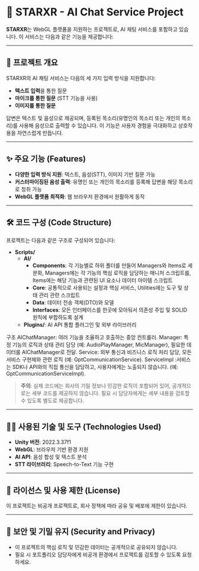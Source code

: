 # 🌟 STARXR - AI Chat Service Project

**STARXR**는 WebGL 플랫폼을 지원하는 프로젝트로, AI 채팅 서비스를 포함하고 있습니다. 이 서비스는 다음과 같은 기능을 제공합니다:

---

## 📝 프로젝트 개요
STARXR의 AI 채팅 서비스는 다음의 세 가지 입력 방식을 지원합니다:
- **텍스트 입력**을 통한 질문
- **마이크를 통한 질문** (STT 기능을 사용)
- **이미지를 통한 질문**

답변은 텍스트 및 음성으로 제공되며, 등록된 목소리(유명인의 목소리 또는 개인의 목소리)를 사용해 음성으로 출력할 수 있습니다. 이 기능은 사용자 경험을 극대화하고 상호작용을 자연스럽게 만듭니다.

---

## ✨ 주요 기능 (Features)
- **다양한 입력 방식 지원**: 텍스트, 음성(STT), 이미지 기반 질문 가능
- **커스터마이징된 음성 출력**: 유명인 또는 개인의 목소리를 등록해 답변을 해당 목소리로 청취 가능
- **WebGL 플랫폼 최적화**: 웹 브라우저 환경에서 원활하게 동작

---

## 🛠️ 코드 구성 (Code Structure)
프로젝트는 다음과 같은 구조로 구성되어 있습니다:
- **Scripts/**
  - **AI/**  
    - **Components**: 각 기능별로 하위 폴더를 만들어 Managers와 Items로 세분화, Managers에는 각 기능의 핵심 로직을 담당하는 매니저 스크립트를, Items에는 해당 기능과 관련된 UI 요소나 데이터 아이템 스크립트
    - **Core**: 공통적으로 사용되는 설정과 핵심 서비스, Utilities에는 도구 및 상태 관리 관련 스크립트
    - **Data**: 데이터 전송 객체(DTO)와 모델
    - **Interfaces**: 모든 인터페이스를 한곳에 모아둬서 의존성 주입 및 SOLID 원칙에 부합하도록 설계
  - **Plugins/**: AI API 통합 플러그인 및 외부 라이브러리

구조
AIChatManager: 여러 기능을 조율하고 호출하는 중앙 컨트롤러.
Manager: 특정 기능의 로직과 상태 관리 담당 (예: AudioPlayManager, MicManager), 필요한 데이터를 AIChatManager로 전달.
Service: 외부 통신과 비즈니스 로직 처리 담당, 모든 서비스 구현체와 관련 로직 (예: GptCommunicationService). 
ServiceImpl :서비스는 SDK나 API와의 직접 통신을 담당하고, 사용자에게는 노출되지 않습니다. (예: GptCommunicationServiceImpl).

> **주의**: 실제 코드에는 회사의 기밀 정보나 민감한 로직이 포함되어 있어, 공개적으로는 세부 코드를 제공하지 않습니다. 필요 시 담당자에게는 세부 내용을 검토할 수 있도록 별도로 제공합니다.

---

## 🧑‍💻 사용된 기술 및 도구 (Technologies Used)
- **Unity 버전**: 2022.3.37f1
- **WebGL**: 브라우저 기반 환경 지원
- **AI API**: 음성 합성 및 텍스트 분석
- **STT 라이브러리**: Speech-to-Text 기능 구현

---

## 📢 라이선스 및 사용 제한 (License)
이 프로젝트는 비공개 프로젝트로, 회사 정책에 따라 공유 및 배포에 제한이 있습니다.

---

## 🔐 보안 및 기밀 유지 (Security and Privacy)
- 이 프로젝트의 핵심 로직 및 민감한 데이터는 공개적으로 공유되지 않습니다.
- 필요 시 포트폴리오 담당자에게 비공개 환경에서 프로젝트를 검토할 수 있도록 요청하세요.

